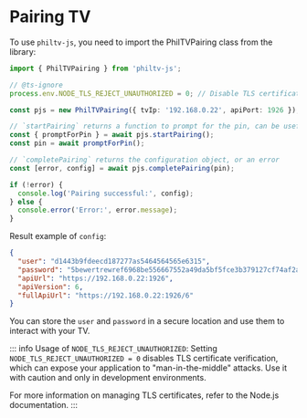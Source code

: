 # Pairing TV

To use `philtv-js`, you need to import the PhilTVPairing class from the library:

```typescript
import { PhilTVPairing } from 'philtv-js';

// @ts-ignore
process.env.NODE_TLS_REJECT_UNAUTHORIZED = 0; // Disable TLS certificate verification

const pjs = new PhilTVPairing({ tvIp: '192.168.0.22', apiPort: 1926 });

// `startPairing` returns a function to prompt for the pin, can be useful
const { promptForPin } = await pjs.startPairing();
const pin = await promptForPin();

// `completePairing` returns the configuration object, or an error
const [error, config] = await pjs.completePairing(pin);

if (!error) {
  console.log('Pairing successful:', config);
} else {
  console.error('Error:', error.message);
}
```
Result example of `config`:
```json
{
  "user": "d1443b9fdeecd187277as5464564565e6315",
  "password": "5bewertrewref6968be556667552a49da5bf5fce3b379127cf74af2a3951026c2b",
  "apiUrl": "https://192.168.0.22:1926",
  "apiVersion": 6,
  "fullApiUrl": "https://192.168.0.22:1926/6"
}
```
You can store the `user` and `password` in a secure location and use them to interact with your TV.

::: info
Usage of `NODE_TLS_REJECT_UNAUTHORIZED`:
Setting `NODE_TLS_REJECT_UNAUTHORIZED = 0` disables TLS certificate verification, which can expose your application to "man-in-the-middle" attacks. Use it with caution and only in development environments.

For more information on managing TLS certificates, refer to the Node.js documentation.
:::
